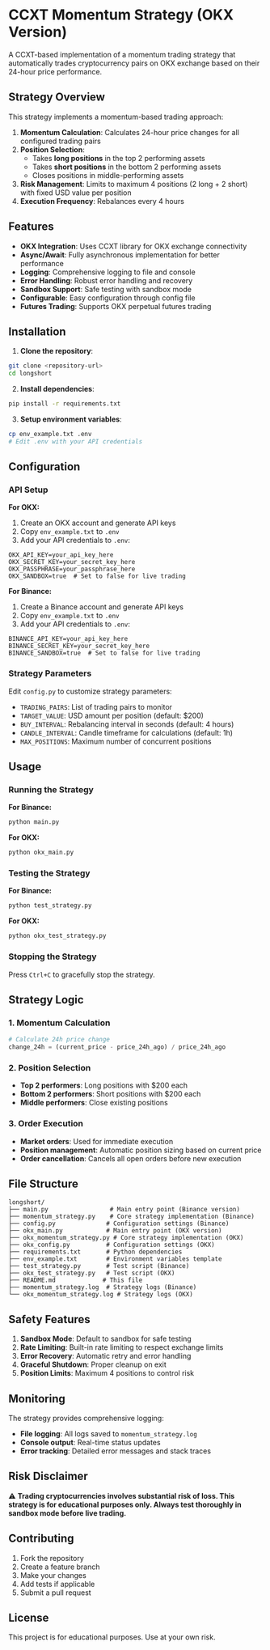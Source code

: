 # CCXT Momentum Strategy (OKX Version)

A CCXT-based implementation of a momentum trading strategy that automatically trades cryptocurrency pairs on OKX exchange based on their 24-hour price performance.

## Strategy Overview

This strategy implements a momentum-based trading approach:

1. **Momentum Calculation**: Calculates 24-hour price changes for all configured trading pairs
2. **Position Selection**: 
   - Takes **long positions** in the top 2 performing assets
   - Takes **short positions** in the bottom 2 performing assets
   - Closes positions in middle-performing assets
3. **Risk Management**: Limits to maximum 4 positions (2 long + 2 short) with fixed USD value per position
4. **Execution Frequency**: Rebalances every 4 hours

## Features

- **OKX Integration**: Uses CCXT library for OKX exchange connectivity
- **Async/Await**: Fully asynchronous implementation for better performance
- **Logging**: Comprehensive logging to file and console
- **Error Handling**: Robust error handling and recovery
- **Sandbox Support**: Safe testing with sandbox mode
- **Configurable**: Easy configuration through config file
- **Futures Trading**: Supports OKX perpetual futures trading

## Installation

1. **Clone the repository**:
```bash
git clone <repository-url>
cd longshort
```

2. **Install dependencies**:
```bash
pip install -r requirements.txt
```

3. **Setup environment variables**:
```bash
cp env_example.txt .env
# Edit .env with your API credentials
```

## Configuration

### API Setup

**For OKX:**
1. Create an OKX account and generate API keys
2. Copy `env_example.txt` to `.env`
3. Add your API credentials to `.env`:
```
OKX_API_KEY=your_api_key_here
OKX_SECRET_KEY=your_secret_key_here
OKX_PASSPHRASE=your_passphrase_here
OKX_SANDBOX=true  # Set to false for live trading
```

**For Binance:**
1. Create a Binance account and generate API keys
2. Copy `env_example.txt` to `.env`
3. Add your API credentials to `.env`:
```
BINANCE_API_KEY=your_api_key_here
BINANCE_SECRET_KEY=your_secret_key_here
BINANCE_SANDBOX=true  # Set to false for live trading
```

### Strategy Parameters

Edit `config.py` to customize strategy parameters:

- `TRADING_PAIRS`: List of trading pairs to monitor
- `TARGET_VALUE`: USD amount per position (default: $200)
- `BUY_INTERVAL`: Rebalancing interval in seconds (default: 4 hours)
- `CANDLE_INTERVAL`: Candle timeframe for calculations (default: 1h)
- `MAX_POSITIONS`: Maximum number of concurrent positions

## Usage

### Running the Strategy

**For Binance:**
```bash
python main.py
```

**For OKX:**
```bash
python okx_main.py
```

### Testing the Strategy

**For Binance:**
```bash
python test_strategy.py
```

**For OKX:**
```bash
python okx_test_strategy.py
```

### Stopping the Strategy

Press `Ctrl+C` to gracefully stop the strategy.

## Strategy Logic

### 1. Momentum Calculation
```python
# Calculate 24h price change
change_24h = (current_price - price_24h_ago) / price_24h_ago
```

### 2. Position Selection
- **Top 2 performers**: Long positions with $200 each
- **Bottom 2 performers**: Short positions with $200 each
- **Middle performers**: Close existing positions

### 3. Order Execution
- **Market orders**: Used for immediate execution
- **Position management**: Automatic position sizing based on current price
- **Order cancellation**: Cancels all open orders before new execution

## File Structure

```
longshort/
├── main.py                 # Main entry point (Binance version)
├── momentum_strategy.py    # Core strategy implementation (Binance)
├── config.py              # Configuration settings (Binance)
├── okx_main.py            # Main entry point (OKX version)
├── okx_momentum_strategy.py # Core strategy implementation (OKX)
├── okx_config.py          # Configuration settings (OKX)
├── requirements.txt       # Python dependencies
├── env_example.txt        # Environment variables template
├── test_strategy.py       # Test script (Binance)
├── okx_test_strategy.py   # Test script (OKX)
├── README.md             # This file
├── momentum_strategy.log  # Strategy logs (Binance)
└── okx_momentum_strategy.log # Strategy logs (OKX)
```

## Safety Features

1. **Sandbox Mode**: Default to sandbox for safe testing
2. **Rate Limiting**: Built-in rate limiting to respect exchange limits
3. **Error Recovery**: Automatic retry and error handling
4. **Graceful Shutdown**: Proper cleanup on exit
5. **Position Limits**: Maximum 4 positions to control risk

## Monitoring

The strategy provides comprehensive logging:

- **File logging**: All logs saved to `momentum_strategy.log`
- **Console output**: Real-time status updates
- **Error tracking**: Detailed error messages and stack traces

## Risk Disclaimer

⚠️ **Trading cryptocurrencies involves substantial risk of loss. This strategy is for educational purposes only. Always test thoroughly in sandbox mode before live trading.**

## Contributing

1. Fork the repository
2. Create a feature branch
3. Make your changes
4. Add tests if applicable
5. Submit a pull request

## License

This project is for educational purposes. Use at your own risk. 